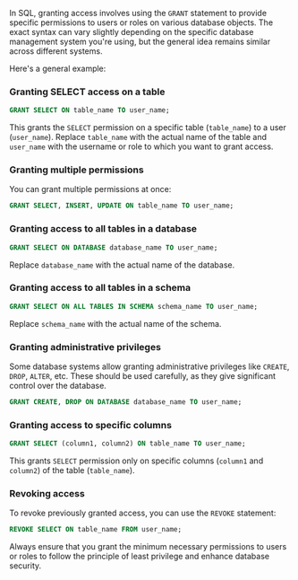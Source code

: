 In SQL, granting access involves using the `GRANT` statement to provide specific permissions to users or roles on various database objects. The exact syntax can vary slightly depending on the specific database management system you're using, but the general idea remains similar across different systems.

Here's a general example:

### Granting SELECT access on a table

```sql
GRANT SELECT ON table_name TO user_name;
```

This grants the `SELECT` permission on a specific table (`table_name`) to a user (`user_name`). Replace `table_name` with the actual name of the table and `user_name` with the username or role to which you want to grant access.

### Granting multiple permissions

You can grant multiple permissions at once:

```sql
GRANT SELECT, INSERT, UPDATE ON table_name TO user_name;
```

### Granting access to all tables in a database

```sql
GRANT SELECT ON DATABASE database_name TO user_name;
```

Replace `database_name` with the actual name of the database.

### Granting access to all tables in a schema

```sql
GRANT SELECT ON ALL TABLES IN SCHEMA schema_name TO user_name;
```

Replace `schema_name` with the actual name of the schema.

### Granting administrative privileges

Some database systems allow granting administrative privileges like `CREATE`, `DROP`, `ALTER`, etc. These should be used carefully, as they give significant control over the database.

```sql
GRANT CREATE, DROP ON DATABASE database_name TO user_name;
```

### Granting access to specific columns

```sql
GRANT SELECT (column1, column2) ON table_name TO user_name;
```

This grants `SELECT` permission only on specific columns (`column1` and `column2`) of the table (`table_name`).

### Revoking access

To revoke previously granted access, you can use the `REVOKE` statement:

```sql
REVOKE SELECT ON table_name FROM user_name;
```

Always ensure that you grant the minimum necessary permissions to users or roles to follow the principle of least privilege and enhance database security.
